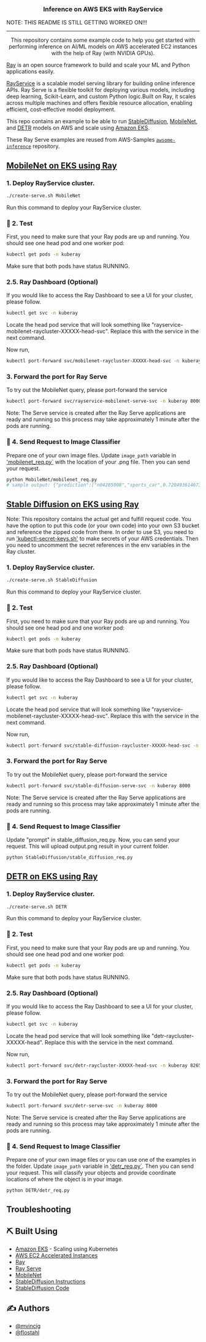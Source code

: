 <!-- <p align="center">
  <a href="" rel="noopener">
 <img width=200px height=200px src="https://i.imgur.com/6wj0hh6.jpg" alt="Project logo"></a>
</p> -->

<h3 align="center">Inference on AWS EKS with RayService</h3>
NOTE: THIS README IS STILL GETTING WORKED ON!!!

---



<p align="center"> This repository contains some example code to help you get started with performing inference on AI/ML models on AWS accelerated EC2 instances with the help of Ray (with NVIDIA GPUs). 

[Ray](https://docs.ray.io/en/master/index.html) is an open source framework to build and scale your ML and Python applications easily. 

[RayService](https://docs.ray.io/en/latest/serve/index.html) is a scalable model serving library for building online inference APIs. Ray Serve is a flexible toolkit for deploying various models, including deep learning, Scikit-Learn, and custom Python logic.Built on Ray, it scales across multiple machines and offers flexible resource allocation, enabling efficient, cost-effective model deployment.

This repo contains an example to be able to run [StableDiffusion](https://huggingface.co/stabilityai/stable-diffusion-2), [MobileNet](https://arxiv.org/abs/1801.04381), and [DETR](https://huggingface.co/docs/transformers/en/model_doc/detr) models on AWS and scale using [Amazon EKS](https://docs.aws.amazon.com/eks/latest/userguide/what-is-eks.html).

These Ray Serve examples are reused from AWS-Samples [`awsome-inference`](https://github.com/aws-samples/awsome-inference/tree/main) repository. 
</p>


## [MobileNet on EKS using Ray](https://docs.ray.io/en/latest/cluster/kubernetes/examples/mobilenet-rayservice.html)

### 1. Deploy RayService cluster. 
```bash
./create-serve.sh MobileNet
```
Run this command to deploy your RayService cluster.

### 🔧 2. Test

First, you need to make sure that your Ray pods are up and running. You should see one head pod and one worker pod:
```bash
kubectl get pods -n kuberay
```
Make sure that both pods have status RUNNING.

### 2.5. Ray Dashboard (Optional)
If you would like to access the Ray Dashboard to see a UI for your cluster, please follow.

```bash
kubectl get svc -n kuberay
```

Locate the head pod service that will look something like "rayservice-mobilenet-raycluster-XXXXX-head-svc". Replace this with the service in the next command. 

Now run,
```bash
kubectl port-forward svc/mobilenet-raycluster-XXXXX-head-svc -n kuberay 8265:8265
```


### 3. Forward the port for Ray Serve
To try out the MobileNet query, please port-forward the service
```bash
kubectl port-forward svc/rayservice-mobilenet-serve-svc -n kuberay 8000
```

Note: The Serve service is created after the Ray Serve applications are ready and running so this process may take approximately 1 minute after the pods are running. 

### 🎈 4. Send Request to Image Classifier
Prepare one of your own image files. Update `image_path` variable in ['mobilenet_req.py`](MobileNet/mobilenet_req.py) with the location of your .png file. Then you can send your request. 

```bash
python MobileNet/mobilenet_req.py
# sample output: {"prediction":["n04285008","sports_car",0.7204936146736145]}
```



## [Stable Diffusion on EKS using Ray](https://docs.ray.io/en/latest/cluster/kubernetes/examples/stable-diffusion-rayservice.html)


Note: This repository contains the actual get and fulfill request code. You have the option to put this code (or your own code) into your own S3 bucket and reference the zipped code from there. In order to use S3, you need to run ['kubectl-secret-keys.sh'](/2.projects/ray-service/kubectl-secret-keys.sh) to make secrets of your AWS credentials. Then you need to uncomment the secret references in the env variables in the Ray cluster. 


### 1. Deploy RayService cluster. 
```bash
./create-serve.sh StableDiffusion
```
Run this command to deploy your RayService cluster.

### 🔧 2. Test

First, you need to make sure that your Ray pods are up and running. You should see one head pod and one worker pod:
```bash
kubectl get pods -n kuberay
```
Make sure that both pods have status RUNNING.

### 2.5. Ray Dashboard (Optional)
If you would like to access the Ray Dashboard to see a UI for your cluster, please follow.

```bash
kubectl get svc -n kuberay
```

Locate the head pod service that will look something like "rayservice-mobilenet-raycluster-XXXXX-head-svc". Replace this with the service in the next command. 

Now run,
```bash
kubectl port-forward svc/stable-diffusion-raycluster-XXXXX-head-svc -n kuberay 8265:8265
```


### 3. Forward the port for Ray Serve
To try out the MobileNet query, please port-forward the service
```bash
kubectl port-forward svc/stable-diffusion-serve-svc -n kuberay 8000 
```

Note: The Serve service is created after the Ray Serve applications are ready and running so this process may take approximately 1 minute after the pods are running. 

### 🎈 4. Send Request to Image Classifier
Update "prompt" in stable_diffusion_req.py. Now, you can send your request. This will upload output.png result in your current folder. 

```bash
python StableDiffusion/stable_diffusion_req.py
```


## [DETR on EKS using Ray](https://huggingface.co/facebook/detr-resnet-50)



### 1. Deploy RayService cluster. 
```bash
./create-serve.sh DETR
```
Run this command to deploy your RayService cluster.

### 🔧 2. Test

First, you need to make sure that your Ray pods are up and running. You should see one head pod and one worker pod:
```bash
kubectl get pods -n kuberay
```
Make sure that both pods have status RUNNING.

### 2.5. Ray Dashboard (Optional)
If you would like to access the Ray Dashboard to see a UI for your cluster, please follow.

```bash
kubectl get svc -n kuberay
```

Locate the head pod service that will look something like "detr-raycluster-XXXXX-head". Replace this with the service in the next command. 

Now run,
```bash
kubectl port-forward svc/detr-raycluster-XXXXX-head-svc -n kuberay 8265:8265
```


### 3. Forward the port for Ray Serve
To try out the MobileNet query, please port-forward the service
```bash
kubectl port-forward svc/detr-serve-svc -n kuberay 8000
```

Note: The Serve service is created after the Ray Serve applications are ready and running so this process may take approximately 1 minute after the pods are running. 

### 🎈 4. Send Request to Image Classifier
Prepare one of your own image files or you can use one of the examples in the folder. Update `image_path` variable in ['detr_req.py`](DETR/detr_req.py). Then you can send your request. This will classify your objects and provide coordinate locations of where the object is in your image. 

```bash
python DETR/detr_req.py
```




## Troubleshooting


## ⛏️ Built Using <a name = "built_using"></a>

- [Amazon EKS](https://docs.aws.amazon.com/eks/latest/userguide/what-is-eks.html) - Scaling using Kubernetes
- [AWS EC2 Accelerated Instances](https://aws.amazon.com/ec2/instance-types/)
- [Ray](https://www.ray.io/)
- [Ray Serve](https://docs.ray.io/en/latest/serve/index.html)
- [MobileNet](https://docs.ray.io/en/latest/cluster/kubernetes/examples/mobilenet-rayservice.html)
- [StableDiffusion Instructions](https://docs.ray.io/en/latest/cluster/kubernetes/examples/stable-diffusion-rayservice.html)
- [StableDiffusion Code](https://docs.ray.io/en/latest/serve/tutorials/stable-diffusion.html)




## ✍️ Authors <a name = "authors"></a>

- [@mvincig](https://github.com/mvinci12)
- [@flostahl](https://github.com/flostahl-aws)


